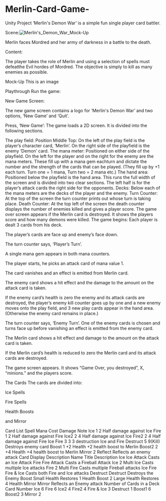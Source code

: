 # Merlin-Card-Game-
Unity Project 
‘Merlin's Demon War’ is a simple fun single player card battler.

Scene:![Merlin's_Demon_War_Mock-Up](https://github.com/user-attachments/assets/db7afa12-847d-4af2-b51d-1d13f737478a)


Merlin faces Mordred and her army of darkness in a battle to the death.

Content:

The player takes the role of Merlin and using a selection of spells must defeatthe Evil hordes of Mordred. The objective is simply to kill as many enemies as possible.

Mock-Up
This is an image

Playthrough
Run the game:

New Game Screen:

The new game screen contains a logo for ‘Merlin's Demon War’ and two options, ‘New Game’ and ‘Quit’.

Press, ‘New Game’: The game loads a 2D screen. It is divided into the following sections.

The play field: Position Middle Top: On the left of the play field is the player’s character card, ‘Merlin’. On the right side of the playfield is the enemy ‘Demon’ card.
The mana meter: Positioned on either side of the playfield. On the left for the player and on the right for the enemy are the mana meters. These fill up with a mana gem eachturn and dictate the number and the strength of the cards that can be played. (They fill up by +1 each turn. Turn one = 1 mana, Turn two = 2 mana etc.)
The hand area: Positioned below the playfield is the hand area. This runs the full width of the screen and is divided into two clear sections. The left half is for the player’s attack cards the right side for the opponents.
Decks: Below each of the mana meters are the decks of the player and the enemy.
Turn Counter: At the top of the screen the turn counter prints out whose turn is taking place.
Death Counter: At the top left of the screen the death counter displays the number of enemies killed and gives a player score.
The game over screen appears if the Merlin card is destroyed. It shows the players score and how many demons were killed.
The game begins:
Each player is dealt 3 cards from his deck.

The player’s cards are face up and enemy’s face down.

The turn counter says, ‘Player’s Turn’.

A single mana gem appears in both mana counters.

The player starts, he picks an attack card of mana value 1.

The card vanishes and an effect is emitted from Merlin card.

The enemy card shows a hit effect and the damage to the amount on the attack card is taken.

If the enemy card’s health is zero the enemy and its attack cards are destroyed, the player’s enemy kill counter goes up by one and a new enemy moves onto the play field, and 3 new play cards appear in the hand area. (Otherwise the enemy card remains in place.)

The turn counter says, ‘Enemy Turn’. One of the enemy cards is chosen and turns face up before vanishing an effect is emitted from the enemy card.

The Merlin card shows a hit effect and damage to the amount on the attack card is taken.

If the Merlin card’s health is reduced to zero the Merlin card and its attack cards are destroyed.

The game screen appears. It shows “Game Over, you destroyed”, X, “minions.” and the players score.

The Cards
The cards are divided into:

Ice Spells

Fire Spells

Health Boosts

and Mirror

Card List
Spell	Mana Cost	Damage	Note
Ice	1	2	Half damage against Ice
Fire	1	2	Half damage against Fire
Ice2	2	4	Half damage against Ice
Fire2	2	4	Half damage against Fire
Ice Fire	3	3	3 destruction Ice and Fire
Destruct	5	9(Kill)	Destroys enemy card
Boost	1	+2 Health	+2 health boost to Merlin
Boost2	2	+4 Health	+4 health boost to Merlin
Mirror	2	Reflect	Reflects an enemy attack
Card Display Description
Name	Title	Description
Ice	Ice Attack	Casts an Ice Attack
Fire	Fire Attack	Casts a Fireball Attack
Ice 2	Multi Ice	Casts multiple Ice attacks
Fire 2	Multi Fire	Casts multiple Fireball attacks
Ice Fire	Fire & Ice	Casts both Fire and Ice attacks
Destruct	Destruct	Destroys the Enemy
Boost	Small Health	Restores 1 Health
Boost 2	Large Health	Restores 4 Health
Mirror	Mirror	Reflects an Enemy attack
Number of Cards in a Deck
Card	Number
Ice	6
Fire	6
Ice2	4
Fire2	4
Fire & Ice	3
Destruct	1
Boost1	6
Boost2	3
Mirror	2
